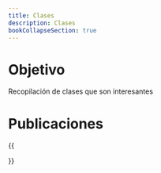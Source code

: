 ```yaml
---
title: Clases
description: Clases
bookCollapseSection: true
---
```


# Objetivo

Recopilación de clases que son interesantes 

# Publicaciones

{{<section>}}
